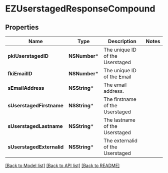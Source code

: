 # EZUserstagedResponseCompound

## Properties
Name | Type | Description | Notes
------------ | ------------- | ------------- | -------------
**pkiUserstagedID** | **NSNumber*** | The unique ID of the Userstaged | 
**fkiEmailID** | **NSNumber*** | The unique ID of the Email | 
**sEmailAddress** | **NSString*** | The email address. | 
**sUserstagedFirstname** | **NSString*** | The firstname of the Userstaged | 
**sUserstagedLastname** | **NSString*** | The lastname of the Userstaged | 
**sUserstagedExternalid** | **NSString*** | The externalid of the Userstaged | 

[[Back to Model list]](../README.md#documentation-for-models) [[Back to API list]](../README.md#documentation-for-api-endpoints) [[Back to README]](../README.md)


